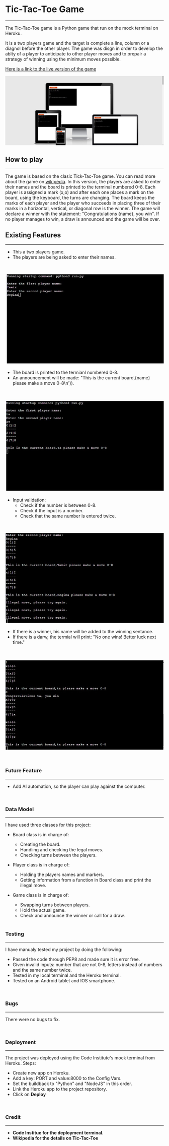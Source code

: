 # Tic-Tac-Toe Game
------------------

The Tic-Tac-Toe game is a Python game that run on the mock terminal on Heroku.

It is a two players game and the target is complete a line, column or a diagnol before the other player.
The game was disgn in order to develop the ablty of a player to anticipate to other player moves and to 
prepair a strategy of winning using the minimum moves possible. 

[Here is a link to the live version of the game](https://tic-tac-toe-tamir.herokuapp.com/)

![Responsive Mockup](https://github.com/tamirgen/Tic-Tac-Toe/blob/main/assests/images/tic-tac-toe-AMIresponsive.jpg?raw=true)


## How to play
--------------

The game is based on the clasic Tick-Tac-Toe game. You can read more about the game on [wikipedia](https://en.wikipedia.org/wiki/Tic-tac-toe).
In this version, the players are asked to enter their names and the board is printed to the terminal numbered 0-8.
Each player is assigned a mark (x,o) and after each one places a mark on the board, using the keyboard, the turns are changing.
The board keeps the marks of each player and the player who succeeds in placing three of their marks in a horizontal, vertical, or diagonal row is the winner. The game will declare a winner with the statement: "Congratulations {name}, you win".
If no player manages to win, a draw is announced and the game will be over.

## Existing Features
--------------------

- This a two players game.
- The players are being asked to enter their names.

<br>

![players names](https://github.com/tamirgen/Tic-Tac-Toe/blob/main/assests/images/ttt-ask-for-names.jpg?raw=true)

- The board is printed to the termianl numbered 0-8.
- An announcement will be made: "This is the current board,{name} please make a move 0-8\n')).

<br>

![board printed](https://github.com/tamirgen/Tic-Tac-Toe/blob/main/assests/images/ttt-show-board-and-inst.jpg?raw=true)

- Input validation:
  * Check if the number is between 0-8.
  * Check if the input is a number.
  * Check that the same number is entered twice.

 <br>

 ![validation check](https://github.com/tamirgen/Tic-Tac-Toe/blob/main/assests/images/ttt-illegal-moves.jpg?raw=true)

- If there is a winner, his name will be added to the winning sentance.
- If there is a darw, the termial will print: "No one wins! Better luck next time."

<br>

![winner announce](https://github.com/tamirgen/Tic-Tac-Toe/blob/main/assests/images/ttt-announce-the-winner.jpg?raw=true)

<br>

### Future Feature
------------------
- Add AI automation, so the player can play against the computer.

<br>

### Data Model
--------------

I have used three classes for this project:
- Board class is in charge of:
   * Creating the board.
   * Handling and checking the legal moves.
   * Checking turns between the players.

- Player class is in charge of:
   * Holding the players names and markers.
   * Getting information from a function in Board class and print the illegal move.

- Game class is in charge of:
   * Swapping turns between players.
   * Hold the actual game.
   * Check and announce the winner or call for a draw.

   <br>

### Testing
-----------

I have manualy tested my project by doing the following:
- Passed the code through PEP8 and made sure it is error free.
- Given invalid inputs: number that are not 0-8, letters instead of numbers and the same number twice.
- Tested in my local terminal and the Heroku terminal.
- Tested on an Android tablet and IOS smartphone.

<br>

### Bugs
--------

There were no bugs to fix.

<br>

### Deployment
--------------

The project was deployed using the Code Institute's mock terminal from Heroku.
Steps:
  * Create new app on Heroku.
  * Add a key: PORT and value:8000 to the Config Vars.
  * Set the buildback to "Python" and "NodeJS" in this order.
  * Link the Heroku app to the project repository.
  * Click on <b>Deploy<b>

<br>

### Credit
----------

- Code Institue for the deployment terminal.
- Wikipedia for the details on Tic-Tac-Toe






